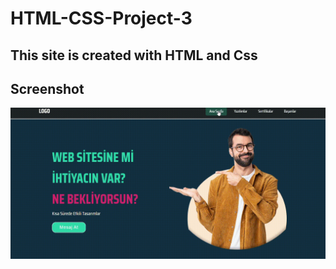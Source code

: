 # HTML-CSS-Project-3

<h2>This site is created with HTML and Css</h2>

<h2>Screenshot</h2>

![](website.gif)